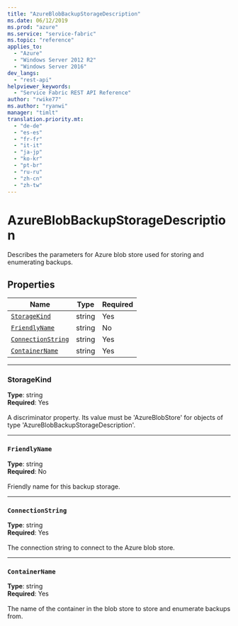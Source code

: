 ```yaml
---
title: "AzureBlobBackupStorageDescription"
ms.date: 06/12/2019
ms.prod: "azure"
ms.service: "service-fabric"
ms.topic: "reference"
applies_to: 
  - "Azure"
  - "Windows Server 2012 R2"
  - "Windows Server 2016"
dev_langs: 
  - "rest-api"
helpviewer_keywords: 
  - "Service Fabric REST API Reference"
author: "rwike77"
ms.author: "ryanwi"
manager: "timlt"
translation.priority.mt: 
  - "de-de"
  - "es-es"
  - "fr-fr"
  - "it-it"
  - "ja-jp"
  - "ko-kr"
  - "pt-br"
  - "ru-ru"
  - "zh-cn"
  - "zh-tw"
---
```

# AzureBlobBackupStorageDescription

Describes the parameters for Azure blob store used for storing and enumerating backups.

## Properties
| Name | Type | Required |
| --- | --- | --- |
| [`StorageKind`](#storagekind) | string | Yes |
| [`FriendlyName`](#friendlyname) | string | No |
| [`ConnectionString`](#connectionstring) | string | Yes |
| [`ContainerName`](#containername) | string | Yes |

____
### StorageKind
__Type__: string <br/>
__Required__: Yes <br/>
<br/>
A discriminator property. Its value must be 'AzureBlobStore' for objects of type 'AzureBlobBackupStorageDescription'.

____
### `FriendlyName`
__Type__: string <br/>
__Required__: No<br/>
<br/>
Friendly name for this backup storage.

____
### `ConnectionString`
__Type__: string <br/>
__Required__: Yes<br/>
<br/>
The connection string to connect to the Azure blob store.

____
### `ContainerName`
__Type__: string <br/>
__Required__: Yes<br/>
<br/>
The name of the container in the blob store to store and enumerate backups from.
